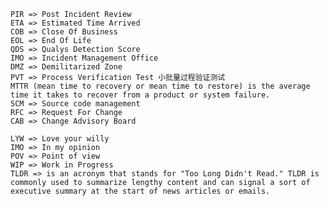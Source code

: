     PIR => Post Incident Review
    ETA => Estimated Time Arrived
    COB => Close Of Business
    EOL => End Of Life
    QDS => Qualys Detection Score
    IMO => Incident Management Office
    DMZ => Demilitarized Zone
    PVT => Process Verification Test 小批量过程验证测试
    MTTR (mean time to recovery or mean time to restore) is the average time it takes to recover from a product or system failure. 
    SCM => Source code management 
    RFC => Request For Change
    CAB => Change Advisory Board

    LYW => Love your willy
    IMO => In my opinion
    POV => Point of view
    WIP => Work in Progress
    TLDR => is an acronym that stands for "Too Long Didn't Read." TLDR is commonly used to summarize lengthy content and can signal a sort of executive summary at the start of news articles or emails. 
